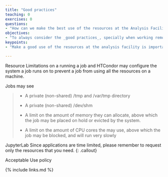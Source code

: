 ```yaml
---
title: "Good practices"
teaching: 0
exercises: 0
questions:
- "How can we make the best use of the resources at the Analysis Facility"
objectives:
- "To always consider the _good practices_, specially when working remotely"
keypoints:
- "Make a good use of the resources at the analysis facility is important to keep it working properly"

---
```


Resource Limitations on a running a job and HTCondor may configure the system a job runs on to prevent a job from using all the resources on a machine.

Jobs may see
>
> - A private (non-shared) /tmp and /var/tmp directory
>
> - A private (non-shared) /dev/shm
>
> - A limit on the amount of memory they can allocate, above which the job may be placed on hold or evicted by the system.
>
> - A limit on the amount of CPU cores the may use, above which the job may be blocked, and will run very slowly
>

JupyterLab
Since applications are time limited, please remember to request only the resources that you need.
{: .callout}

Acceptable Use policy




{% include links.md %}

